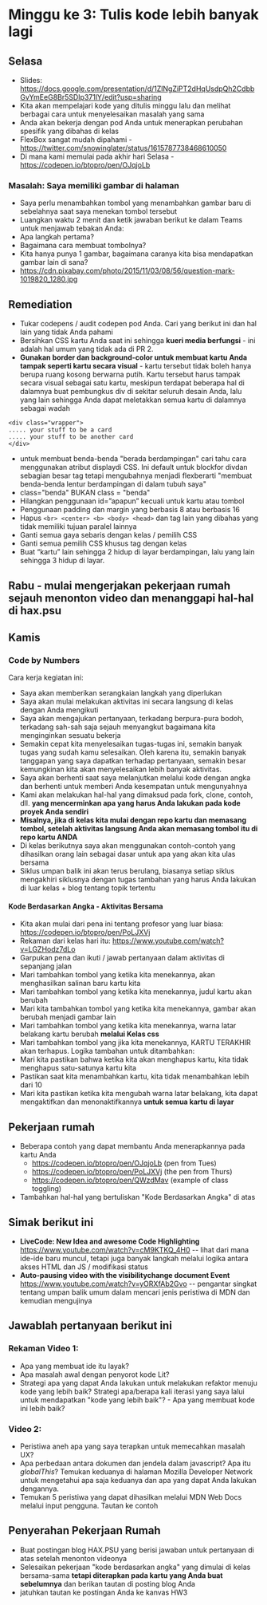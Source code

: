 # Minggu ke 3: Tulis kode lebih banyak lagi

## Selasa
- Slides: https://docs.google.com/presentation/d/1ZlNgZiPT2dHqUsdpQh2CdbbGvYmEeG8Br5SDIp371lY/edit?usp=sharing
- Kita akan mempelajari kode yang ditulis minggu lalu dan melihat berbagai cara untuk menyelesaikan masalah yang sama
- Anda akan bekerja dengan pod Anda untuk menerapkan perubahan spesifik yang dibahas di kelas
- FlexBox sangat mudah dipahami  - https://twitter.com/snowinglater/status/1615787738468610050
- Di mana kami memulai pada akhir hari Selasa - https://codepen.io/btopro/pen/OJqjoLb 
### Masalah: Saya memiliki gambar di halaman
- Saya perlu menambahkan tombol yang menambahkan gambar baru di sebelahnya saat saya menekan tombol tersebut
- Luangkan waktu 2 menit dan ketik jawaban berikut ke dalam Teams untuk menjawab tebakan Anda:
- Apa langkah pertama?
- Bagaimana cara membuat tombolnya?
- Kita hanya punya 1 gambar, bagaimana caranya kita bisa mendapatkan gambar lain di sana?
- https://cdn.pixabay.com/photo/2015/11/03/08/56/question-mark-1019820_1280.jpg

## Remediation
- Tukar codepens / audit codepen pod Anda. Cari yang berikut ini dan hal lain yang tidak Anda pahami
- Bersihkan CSS kartu Anda saat ini sehingga **kueri media berfungsi** - ini adalah hal umum yang tidak ada di PR 2.
- **Gunakan border dan background-color untuk membuat kartu Anda tampak seperti kartu secara visual** - kartu tersebut tidak boleh hanya berupa ruang kosong berwarna putih. Kartu tersebut harus tampak secara visual sebagai satu kartu, meskipun terdapat beberapa hal di dalamnya
buat pembungkus div di sekitar seluruh desain Anda, lalu yang lain sehingga Anda dapat meletakkan semua kartu di dalamnya sebagai wadah
```
<div class="wrapper">
..... your stuff to be a card
..... your stuff to be another card
</div>
```
- untuk membuat benda-benda "berada berdampingan" cari tahu cara menggunakan atribut displaydi CSS. Ini default untuk blockfor divdan sebagian besar tag tetapi mengubahnya menjadi flexberarti "membuat benda-benda lentur berdampingan di dalam tubuh saya"
- class="benda" BUKAN class = "benda"
- Hilangkan penggunaan id=”apapun” kecuali untuk kartu atau tombol
- Penggunaan padding dan margin yang berbasis 8 atau berbasis 16
- Hapus `<br> <center> <b> <body> <head>` dan tag lain yang dibahas yang tidak memiliki tujuan paralel lainnya
- Ganti semua gaya sebaris dengan kelas / pemilih CSS
- Ganti semua pemilih CSS khusus tag dengan kelas
- Buat “kartu” lain sehingga 2 hidup di layar berdampingan, lalu yang lain sehingga 3 hidup di layar.

## Rabu - mulai mengerjakan pekerjaan rumah sejauh menonton video dan menanggapi hal-hal di hax.psu

## Kamis

### Code by Numbers
Cara kerja kegiatan ini:
- Saya akan memberikan serangkaian langkah yang diperlukan
- Saya akan mulai melakukan aktivitas ini secara langsung di kelas dengan Anda mengikuti
- Saya akan mengajukan pertanyaan, terkadang berpura-pura bodoh, terkadang sah-sah saja sejauh menyangkut bagaimana kita menginginkan sesuatu bekerja
- Semakin cepat kita menyelesaikan tugas-tugas ini, semakin banyak tugas yang sudah kamu selesaikan. Oleh karena itu, semakin banyak tanggapan yang saya dapatkan terhadap pertanyaan, semakin besar kemungkinan kita akan menyelesaikan lebih banyak aktivitas.
- Saya akan berhenti saat saya melanjutkan melalui kode dengan angka dan berhenti untuk memberi Anda kesempatan untuk mengunyahnya
- Kami akan melakukan hal-hal yang dimaksud pada fork, clone, contoh, dll. **yang mencerminkan apa yang harus Anda lakukan pada kode proyek Anda sendiri**
- **Misalnya, jika di kelas kita mulai dengan repo kartu dan memasang tombol, setelah aktivitas langsung Anda akan memasang tombol itu di repo kartu ANDA**
- Di kelas berikutnya saya akan menggunakan contoh-contoh yang dihasilkan orang lain sebagai dasar untuk apa yang akan kita ulas bersama
- Siklus umpan balik ini akan terus berulang, biasanya setiap siklus mengakhiri siklusnya dengan tugas tambahan yang harus Anda lakukan di luar kelas + blog tentang topik tertentu

#### Kode Berdasarkan Angka - Aktivitas Bersama
- Kita akan mulai dari pena ini tentang profesor yang luar biasa: https://codepen.io/btopro/pen/PoLJXVj
- Rekaman dari kelas hari itu: https://www.youtube.com/watch?v=LGZHodz7dLo
- Garpukan pena dan ikuti / jawab pertanyaan dalam aktivitas di sepanjang jalan
- Mari tambahkan tombol yang ketika kita menekannya, akan menghasilkan salinan baru kartu kita
- Mari tambahkan tombol yang ketika kita menekannya, judul kartu akan berubah
- Mari kita tambahkan tombol yang ketika kita menekannya, gambar akan berubah menjadi gambar lain
- Mari tambahkan tombol yang ketika kita menekannya, warna latar belakang kartu berubah **melalui Kelas css**
- Mari tambahkan tombol yang jika kita menekannya, KARTU TERAKHIR akan terhapus. Logika tambahan untuk ditambahkan:
- Mari kita pastikan bahwa ketika kita akan menghapus kartu, kita tidak menghapus satu-satunya kartu kita
- Pastikan saat kita menambahkan kartu, kita tidak menambahkan lebih dari 10
- Mari kita pastikan ketika kita mengubah warna latar belakang, kita dapat mengaktifkan dan menonaktifkannya **untuk semua kartu di layar**

## Pekerjaan rumah
- Beberapa contoh yang dapat membantu Anda menerapkannya pada kartu Anda
  - https://codepen.io/btopro/pen/OJqjoLb  (pen from Tues)
  - https://codepen.io/btopro/pen/PoLJXVj (the pen from Thurs)
  - https://codepen.io/btopro/pen/QWzdMav (example of class toggling)
- Tambahkan hal-hal yang bertuliskan "Kode Berdasarkan Angka" di atas

## Simak berikut ini
- **LiveCode: New Idea and awesome Code Highlighting** https://www.youtube.com/watch?v=cM9KTKQ_4H0 -- lihat dari mana ide-ide baru muncul, tetapi juga banyak langkah melalui logika antara akses HTML dan JS / modifikasi status
- **Auto-pausing video with the visibilitychange document Event** https://www.youtube.com/watch?v=yORXfAb2Gvo -- pengantar singkat tentang umpan balik umum dalam mencari jenis peristiwa di MDN dan kemudian mengujinya

## Jawablah pertanyaan berikut ini
### Rekaman Video 1:
- Apa yang membuat ide itu layak?
- Apa masalah awal dengan penyorot kode Lit?
- Strategi apa yang dapat Anda lakukan untuk melakukan refaktor menuju kode yang lebih baik? Strategi apa/berapa kali iterasi yang saya lalui untuk mendapatkan "kode yang lebih baik"? - Apa yang membuat kode ini lebih baik?
### Video 2:
- Peristiwa aneh apa yang saya terapkan untuk memecahkan masalah UX?
- Apa perbedaan antara dokumen dan jendela dalam javascript? Apa itu _globalThis_? Temukan keduanya di halaman Mozilla Developer Network untuk mengetahui apa saja keduanya dan apa yang dapat Anda lakukan dengannya.
- Temukan 5 peristiwa yang dapat dihasilkan melalui MDN Web Docs melalui input pengguna. Tautan ke contoh

## Penyerahan Pekerjaan Rumah
- Buat postingan blog HAX.PSU yang berisi jawaban untuk pertanyaan di atas setelah menonton videonya
- Selesaikan pekerjaan "kode berdasarkan angka" yang dimulai di kelas bersama-sama **tetapi diterapkan pada kartu yang Anda buat sebelumnya** dan berikan tautan di posting blog Anda
- jatuhkan tautan ke postingan Anda ke kanvas HW3
